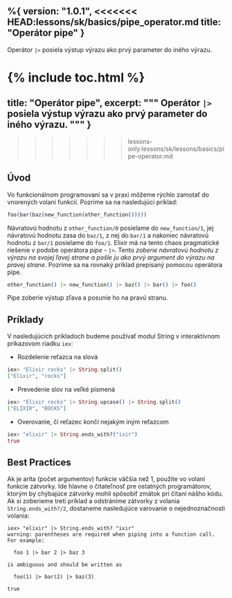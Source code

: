%{
  version: "1.0.1",
<<<<<<< HEAD:lessons/sk/basics/pipe_operator.md
  title: "Operátor pipe"
}
---

Operátor `|>` posiela výstup výrazu ako prvý parameter do iného výrazu.

{% include toc.html %}
=======
  title: "Operátor pipe",
  excerpt: """
  Operátor `|>` posiela výstup výrazu ako prvý parameter do iného výrazu.
  """
}
---
>>>>>>> lessons-only:lessons/sk/lessons/basics/pipe-operator.md

## Úvod

Vo funkcionálnom programovaní sa v praxi môžeme rýchlo zamotať do vnorených volaní funkcií. Pozrime sa na nasledujúci príklad:

```elixir
foo(bar(baz(new_function(other_function()))))
```

Návratovú hodnotu z `other_function/0` posielame do `new_function/1`, jej návratovú hodnotu zasa do `baz/1`, z nej do `bar/1` a nakoniec návratovú hodnotu z `bar/1` posielame do `foo/1`. Elixir má na tento chaos pragmatické riešenie v podobe operátora *pipe* - `|>`. Tento *zoberie návratovú hodnotu z výrazu na svojej ľavej strane a pošle ju ako prvý argument do výrazu na pravej strane*. Pozrime sa na rovnaký príklad prepísaný pomocou operátora pipe.

```elixir
other_function() |> new_function() |> baz() |> bar() |> foo()
```

Pipe zoberie výstup zľava a posunie ho na pravú stranu.

## Príklady

V nasledujúcich príkladoch budeme používať modul String v interaktívnom príkazovom riadku `iex`:

- Rozdelenie reťazca na slová

```elixir
iex> "Elixir rocks" |> String.split()
["Elixir", "rocks"]
```

- Prevedenie slov na veľké písmená

```elixir
iex> "Elixir rocks" |> String.upcase() |> String.split()
["ELIXIR", "ROCKS"]
```

- Overovanie, či reťazec končí nejakým iným reťazcom

```elixir
iex> "elixir" |> String.ends_with?("ixir")
true
```

## Best Practices

Ak je arita (počet argumentov) funkcie väčšia než 1, použite vo volaní funkcie zátvorky. Ide hlavne o čitateľnosť pre ostatných programátorov, ktorým by chýbajúce zátvorky mohli spôsobiť zmätok pri čítaní nášho kódu. Ak si zoberieme tretí príklad a odstránime zátvorky z volania `String.ends_with?/2`, dostaneme nasledujúce varovanie o nejednoznačnosti volania:

```shell
iex> "elixir" |> String.ends_with? "ixir"
warning: parentheses are required when piping into a function call. For example:

  foo 1 |> bar 2 |> baz 3

is ambiguous and should be written as

  foo(1) |> bar(2) |> baz(3)

true
```
